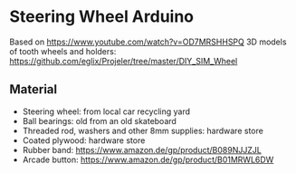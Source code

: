 # Steering Wheel Arduino

Based on
https://www.youtube.com/watch?v=OD7MRSHHSPQ
3D models of tooth wheels and holders:
https://github.com/eglix/Projeler/tree/master/DIY_SIM_Wheel


## Material
* Steering wheel: from local car recycling yard
* Ball bearings: old from an old skateboard
* Threaded rod, washers and other 8mm supplies: hardware store
* Coated plywood: hardware store
* Rubber band: https://www.amazon.de/gp/product/B089NJJZJL
* Arcade button: https://www.amazon.de/gp/product/B01MRWL6DW




